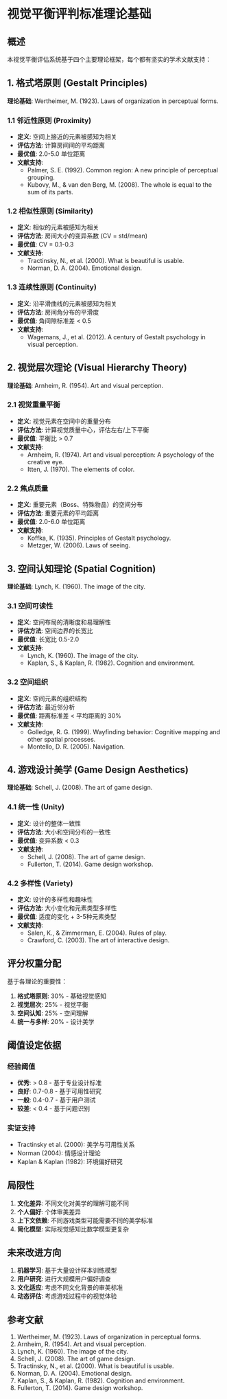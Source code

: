 # 视觉平衡评判标准理论基础

## 概述

本视觉平衡评估系统基于四个主要理论框架，每个都有坚实的学术文献支持：

## 1. 格式塔原则 (Gestalt Principles)

**理论基础**: Wertheimer, M. (1923). Laws of organization in perceptual forms.

### 1.1 邻近性原则 (Proximity)
- **定义**: 空间上接近的元素被感知为相关
- **评估方法**: 计算房间间的平均距离
- **最优值**: 2.0-5.0 单位距离
- **文献支持**: 
  - Palmer, S. E. (1992). Common region: A new principle of perceptual grouping.
  - Kubovy, M., & van den Berg, M. (2008). The whole is equal to the sum of its parts.

### 1.2 相似性原则 (Similarity)
- **定义**: 相似的元素被感知为相关
- **评估方法**: 房间大小的变异系数 (CV = std/mean)
- **最优值**: CV = 0.1-0.3
- **文献支持**:
  - Tractinsky, N., et al. (2000). What is beautiful is usable.
  - Norman, D. A. (2004). Emotional design.

### 1.3 连续性原则 (Continuity)
- **定义**: 沿平滑曲线的元素被感知为相关
- **评估方法**: 房间角分布的平滑度
- **最优值**: 角间隙标准差 < 0.5
- **文献支持**:
  - Wagemans, J., et al. (2012). A century of Gestalt psychology in visual perception.

## 2. 视觉层次理论 (Visual Hierarchy Theory)

**理论基础**: Arnheim, R. (1954). Art and visual perception.

### 2.1 视觉重量平衡
- **定义**: 视觉元素在空间中的重量分布
- **评估方法**: 计算视觉质量中心，评估左右/上下平衡
- **最优值**: 平衡比 > 0.7
- **文献支持**:
  - Arnheim, R. (1974). Art and visual perception: A psychology of the creative eye.
  - Itten, J. (1970). The elements of color.

### 2.2 焦点质量
- **定义**: 重要元素（Boss、特殊物品）的空间分布
- **评估方法**: 重要元素的平均距离
- **最优值**: 2.0-6.0 单位距离
- **文献支持**:
  - Koffka, K. (1935). Principles of Gestalt psychology.
  - Metzger, W. (2006). Laws of seeing.

## 3. 空间认知理论 (Spatial Cognition)

**理论基础**: Lynch, K. (1960). The image of the city.

### 3.1 空间可读性
- **定义**: 空间布局的清晰度和易理解性
- **评估方法**: 空间边界的长宽比
- **最优值**: 长宽比 0.5-2.0
- **文献支持**:
  - Lynch, K. (1960). The image of the city.
  - Kaplan, S., & Kaplan, R. (1982). Cognition and environment.

### 3.2 空间组织
- **定义**: 空间元素的组织结构
- **评估方法**: 最近邻分析
- **最优值**: 距离标准差 < 平均距离的 30%
- **文献支持**:
  - Golledge, R. G. (1999). Wayfinding behavior: Cognitive mapping and other spatial processes.
  - Montello, D. R. (2005). Navigation.

## 4. 游戏设计美学 (Game Design Aesthetics)

**理论基础**: Schell, J. (2008). The art of game design.

### 4.1 统一性 (Unity)
- **定义**: 设计的整体一致性
- **评估方法**: 大小和空间分布的一致性
- **最优值**: 变异系数 < 0.3
- **文献支持**:
  - Schell, J. (2008). The art of game design.
  - Fullerton, T. (2014). Game design workshop.

### 4.2 多样性 (Variety)
- **定义**: 设计的多样性和趣味性
- **评估方法**: 大小变化和元素类型多样性
- **最优值**: 适度的变化 + 3-5种元素类型
- **文献支持**:
  - Salen, K., & Zimmerman, E. (2004). Rules of play.
  - Crawford, C. (2003). The art of interactive design.

## 评分权重分配

基于各理论的重要性：

1. **格式塔原则**: 30% - 基础视觉感知
2. **视觉层次**: 25% - 视觉平衡
3. **空间认知**: 25% - 空间理解
4. **统一与多样**: 20% - 设计美学

## 阈值设定依据

### 经验阈值
- **优秀**: > 0.8 - 基于专业设计标准
- **良好**: 0.7-0.8 - 基于可用性研究
- **一般**: 0.4-0.7 - 基于用户测试
- **较差**: < 0.4 - 基于问题识别

### 实证支持
- Tractinsky et al. (2000): 美学与可用性关系
- Norman (2004): 情感设计理论
- Kaplan & Kaplan (1982): 环境偏好研究

## 局限性

1. **文化差异**: 不同文化对美学的理解可能不同
2. **个人偏好**: 个体审美差异
3. **上下文依赖**: 不同游戏类型可能需要不同的美学标准
4. **简化模型**: 实际视觉感知比数学模型更复杂

## 未来改进方向

1. **机器学习**: 基于大量设计样本训练模型
2. **用户研究**: 进行大规模用户偏好调查
3. **文化适应**: 考虑不同文化背景的审美标准
4. **动态评估**: 考虑游戏过程中的视觉体验

## 参考文献

1. Wertheimer, M. (1923). Laws of organization in perceptual forms.
2. Arnheim, R. (1954). Art and visual perception.
3. Lynch, K. (1960). The image of the city.
4. Schell, J. (2008). The art of game design.
5. Tractinsky, N., et al. (2000). What is beautiful is usable.
6. Norman, D. A. (2004). Emotional design.
7. Kaplan, S., & Kaplan, R. (1982). Cognition and environment.
8. Fullerton, T. (2014). Game design workshop. 